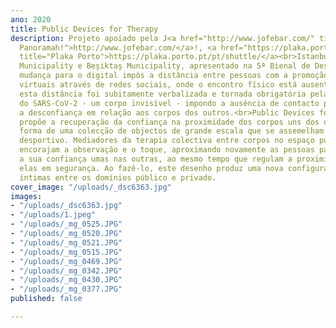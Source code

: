 ```yaml
---
ano: 2020
title: Public Devices for Therapy
description: Projeto apoiado pela J<a href="http://www.jofebar.com/" title="Jofebar,
  Panoramah!">http://www.jofebar.com/</a>!, <a href="https://plaka.porto.pt/pt/shuttle/"
  title="Plaka Porto">https://plaka.porto.pt/pt/shuttle/</a><br>Istanbul Metropolitan
  Municipality e Beşiktaş Municipality, apresentado na 5ª Bienal de Design de Istambul.<br>A
  mudança para o digital impôs a distância entre pessoas com a promoção de experiências
  virtuais através de redes sociais, onde o encontro físico está ausente. Em 2020,
  esta distância foi subitamente verbalizada e tornada obrigatória pela rápida transmissão
  do SARS-CoV-2 - um corpo invisível - impondo a ausência de contacto pessoal e instigando
  a desconfiança em relação aos corpos dos outros.<br>Public Devices for Therapy,
  propõe a recuperação da confiança na proximidade dos corpos uns dos outros sob a
  forma de uma colecção de objectos de grande escala que se assemelham a equipamento
  desportivo. Mediadores da terapia colectiva entre corpos no espaço público, os dispositivos
  encorajam a observação e o toque, aproximando novamente as pessoas para reconstruir
  a sua confiança umas nas outras, ao mesmo tempo que regulam a proximidade entre
  elas em segurança. Ao fazê-lo, este desenho produz uma nova configuração de esferas
  íntimas entre os domínios público e privado.
cover_image: "/uploads/_dsc6363.jpg"
images:
- "/uploads/_dsc6363.jpg"
- "/uploads/1.jpeg"
- "/uploads/_mg_0525.JPG"
- "/uploads/_mg_0520.JPG"
- "/uploads/_mg_0521.JPG"
- "/uploads/_mg_0515.JPG"
- "/uploads/_mg_0469.JPG"
- "/uploads/_mg_0342.JPG"
- "/uploads/_mg_0430.JPG"
- "/uploads/_mg_0377.JPG"
published: false

---
```

